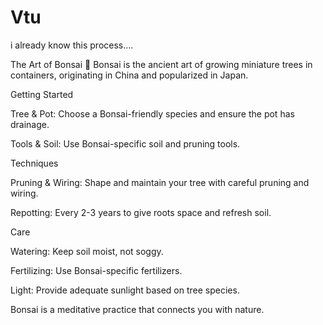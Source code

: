 # Vtu
i already know this process....

The Art of Bonsai 🌳
Bonsai is the ancient art of growing miniature trees in containers, originating in China and popularized in Japan.

Getting Started

Tree & Pot: Choose a Bonsai-friendly species and ensure the pot has drainage.

Tools & Soil: Use Bonsai-specific soil and pruning tools.

Techniques

Pruning & Wiring: Shape and maintain your tree with careful pruning and wiring.

Repotting: Every 2-3 years to give roots space and refresh soil.

Care

Watering: Keep soil moist, not soggy.

Fertilizing: Use Bonsai-specific fertilizers.

Light: Provide adequate sunlight based on tree species.

Bonsai is a meditative practice that connects you with nature.
